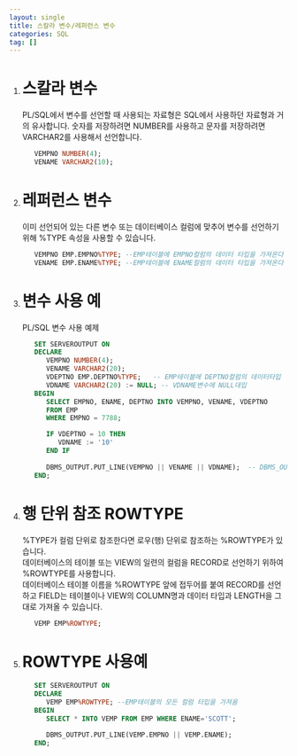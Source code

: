 ```yaml
---
layout: single
title: 스칼라 변수/레퍼런스 변수
categories: SQL
tag: []
---
```


1. # 스칼라 변수
   PL/SQL에서 변수를 선언할 때 사용되는 자료형은 SQL에서 사용하던 자료형과 거의 유사합니다. 숫자를 저장하려면 NUMBER를 사용하고 문자를 저장하려면 VARCHAR2를 사용해서 선언합니다.   
   ```SQL
      VEMPNO NUMBER(4);
      VENAME VARCHAR2(10);
   ```   

1. # 레퍼런스 변수
   이미 선언되어 있는 다른 변수 또는 데이터베이스 컬럼에 맞추어 변수를 선언하기 위해 %TYPE 속성을 사용할 수 있습니다.   
   ```SQL
      VEMPNO EMP.EMPNO%TYPE; --EMP테이블에 EMPNO컬럼의 데이터 타입을 가져온다
      VENAME EMP.ENAME%TYPE; --EMP테이블에 ENAME컬럼의 데이터 타입을 가져온다
   ```   

1. # 변수 사용 예 
   PL/SQL 변수 사용 예제
   ```SQL         
      SET SERVEROUTPUT ON
      DECLARE
         VEMPNO NUMBER(4);
         VENAME VARCHAR2(20);
         VDEPTNO EMP.DEPTNO%TYPE;   -- EMP테이블에 DEPTNO컬럼의 데이터타입
         VDNAME VARCHAR2(20) := NULL; -- VDNAME변수에 NULL대입
      BEGIN
         SELECT EMPNO, ENAME, DEPTNO INTO VEMPNO, VENAME, VDEPTNO
         FROM EMP
         WHERE EMPNO = 7788;

         IF VDEPTNO = 10 THEN
            VDNAME := '10'
         END IF
         
         DBMS_OUTPUT.PUT_LINE(VEMPNO || VENAME || VDNAME);  -- DBMS_OUTPUT.PUT_LINE로 출력
      END;
   ```   

1. # 행 단위 참조 ROWTYPE
   %TYPE가 컬럼 단위로 참조한다면 로우(행) 단위로 참조하는 %ROWTYPE가 있습니다.   
   데이터베이스의 테이블 또는 VIEW의 일련의 컬럼을 RECORD로 선언하기 위하여 %ROWTYPE를 사용합니다.   
   데이터베이스 테이블 이름을 %ROWTYPE 앞에 접두어를 붙여 RECORD를 선언하고 FIELD는 테이블이나 VIEW의 COLUMN명과 데이터 타입과 LENGTH을 그대로 가져올 수 있습니다.   
   ```SQL
      VEMP EMP%ROWTYPE;
   ```   

1. # ROWTYPE 사용예
   ```SQL
      SET SERVEROUTPUT ON
      DECLARE
         VEMP EMP%ROWTYPE; --EMP테이블의 모든 컬럼 타입을 가져옴
      BEGIN
         SELECT * INTO VEMP FROM EMP WHERE ENAME='SCOTT';

         DBMS_OUTPUT.PUT_LINE(VEMP.EMPNO || VEMP.ENAME);
      END;
   ```